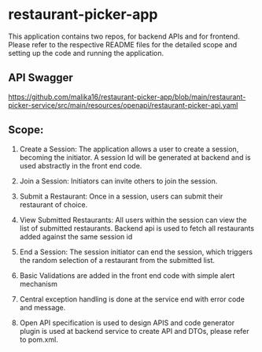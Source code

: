 # restaurant-picker-app

This application contains two repos, for backend APIs and for frontend.
 Please refer to the respective README files for the detailed scope and setting up the code and running the application.

## API Swagger

 https://github.com/malika16/restaurant-picker-app/blob/main/restaurant-picker-service/src/main/resources/openapi/restaurant-picker-api.yaml 

## Scope:

1. Create a Session: The application allows a user to create a session, becoming the initiator. A session Id will be generated at backend and is used abstractly in the front end code.

2. Join a Session: Initiators can invite others to join the session. 

3. Submit a Restaurant: Once in a session, users can submit their restaurant of choice.

4. View Submitted Restaurants: All users within the session can view the list of submitted restaurants. Backend api is used to fetch all restaurants added against the same session id

5. End a Session: The session initiator can end the session, which triggers the random selection of a restaurant from the submitted list.

6. Basic Validations are added in the front end code with simple alert mechanism

7. Central exception handling is done at the service end with error code and message.
   
9. Open API specification is used to design  APIS and code generator plugin is used at backend service to create API and DTOs, please refer to pom.xml.
 
